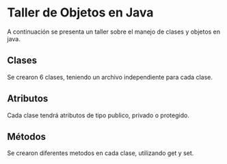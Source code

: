 # Taller de Objetos en Java

A continuación se presenta un taller sobre el manejo de clases y objetos en java.

## Clases

Se crearon 6 clases, teniendo un archivo independiente para cada clase.

## Atributos

Cada clase tendrá atributos de tipo publico, privado o protegido.

## Métodos

Se crearon diferentes metodos en cada clase, utilizando get y set.


